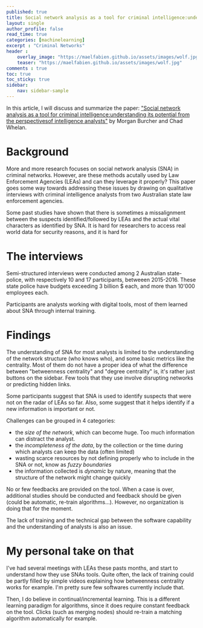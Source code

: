```yaml
---
published: true
title: Social network analysis as a tool for criminal intelligence:understanding its potential from the perspectivesof intelligence analysts
layout: single
author_profile: false
read_time: true
categories: [machinelearning]
excerpt : "Criminal Networks"
header :
    overlay_image: "https://maelfabien.github.io/assets/images/wolf.jpg"
    teaser: "https://maelfabien.github.io/assets/images/wolf.jpg"
comments : true
toc: true
toc_sticky: true
sidebar:
    nav: sidebar-sample
---
```


In this article, I will discuss and summarize the paper: ["Social network analysis as a tool for criminal intelligence:understanding its potential from the perspectivesof intelligence analysts"](https://www.researchgate.net/publication/318037428_Social_network_analysis_as_a_tool_for_criminal_intelligence_Understanding_its_potential_from_the_perspectives_of_intelligence_analysts) by Morgan Burcher and Chad Whelan.

<script type="text/javascript" async
src="https://cdn.mathjax.org/mathjax/latest/MathJax.js?config=TeX-MML-AM_CHTML">
</script>

# Background

More and more research focuses on social network analysis (SNA) in criminal networks. However, are these methods acutally used by Law Enforcement Agencies (LEAs) and can they leverage it properly? This paper goes some way towards addressing these issues by drawing on qualitative interviews with criminal intelligence analysts from two Australian state law enforcement agencies.

Some past studies have shown that there is sometimes a missalignment between the suspects identified/followed by LEAs and the actual vital characters as identified by SNA. It is hard for researchers to access real world data for security reasons, and it is hard for 

# The interviews

Semi-structured interviews were conducted among 2 Australian state-police, with respectively 10 and 17 participants, betweeen 2015-2016. These state police have budgets exceeding 3 billion $ each, and more than 10'000 employees each.

Participants are analysts working with digital tools, most of them learned about SNA through internal training. 

# Findings

The understanding of SNA for most analysts is limited to the understanding of the network structure (who knows who), and some basic metrics like the centrality. Most of them do not have a proper idea of what the difference between "betweenness centrality" and "degree centrality" is, it's rather just buttons on the sidebar. Few tools that they use involve disrupting networks or predicting hidden links.

Some participants suggest that SNA is used to identify suspects that were not on the radar of LEAs so far. Also, some suggest that it helps identify if a new information is important or not.

Challenges can be grouped in 4 categories:
- the *size of the network*, which can become huge. Too much information can distract the analyst.
- the *incompleteness of the data*, by the collection or the time during which analysts can keep the data (often limited)
- wasting scarce resources by not defining properly who to include in the SNA or not, know as *fuzzy boundaries*
- the information collected is *dynamic* by nature, meaning that the structure of the network might change quickly

No or few feedbacks are provided on the tool. When a case is over, additional studies should be conducted and feedback should be given (could be automatic, re-train algorithms...). However, no organization is doing that for the moment. 

The lack of training and the technical gap between the software capability and the understanding of analysts is also an issue.

# My personal take on that

I've had several meetings with LEAs these pasts months, and start to understand how they use SNAs tools. Quite often, the lack of training could be partly filled by simple videos explaining how betweenness centrality works for example. I'm pretty sure few softwares currently include that.

Then, I do believe in continual/incremental learning. This is a different learning paradigm for algorithms, since it does require constant feedback on the tool. Clicks (such as merging nodes) should re-train a matching algorithm automatically for example.

